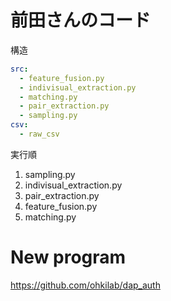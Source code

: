 
# 前田さんのコード

構造

```yaml
src:
  - feature_fusion.py
  - indivisual_extraction.py
  - matching.py
  - pair_extraction.py
  - sampling.py
csv:
  - raw_csv

```

実行順

1. sampling.py
2. indivisual_extraction.py
3. pair_extraction.py
4. feature_fusion.py
5. matching.py

# New program

https://github.com/ohkilab/dap_auth
